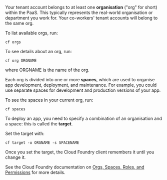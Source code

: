 
Your tenant account belongs to at least one **organisation** ("org" for short) within the PaaS. This typically represents the real-world organisation or department you work for. Your co-workers' tenant accounts will belong to the same org. 

To list available orgs, run:

``cf orgs``

To see details about an org, run:

``cf org ORGNAME``

where ORGNAME is the name of the org.

Each org is divided into one or more **spaces**, which are used to organise app development, deployment, and maintenance. For example, you could use separate spaces for development and production versions of your app.

To see the spaces in your current org, run:

``cf spaces``

To deploy an app, you need to specify a combination of an organisation and a space: this is called the **target**.

Set the target with:

``cf target -o ORGNAME -s SPACENAME``

Once you set the target, the Cloud Foundry client remembers it until you change it.

See the Cloud Foundry documentation on [Orgs, Spaces, Roles, and Permissions](https://docs.cloudfoundry.org/concepts/roles.html) for more details.